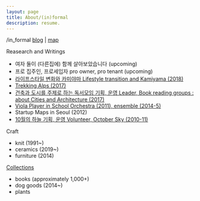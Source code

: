 ```yaml
---
layout: page
title: About/(in)formal
description: resume.
---
```



/in_formal
[blog](https://placenesss.tumblr.com/) |  [map]()

Reasearch and Writings
* 여자 둘이 (다른집에) 함께 살아보았습니다 (upcoming)
* 프로 집주인, 프로세입자 pro owner, pro tenant (upcoming)
* [라이프스타일 변화와 카미야마 Lifestyle transition and Kamiyama (2018)]()
* [Trekking Alps (2017)](/trekking-alps)
* [건축과 도시를 주제로 하는 독서모임 기획, 운영  Leader, Book reading groups : about Cities and Architecture (2017)](http://www.dosi.or.kr/%ea%b1%b7%ea%b3%a0%ec%8b%b6%ec%9d%80%eb%8f%84%ec%8b%9c-2017-%ec%97%ac%eb%a6%84%ed%98%b8/)
* [Viola Player in School Orchestra (2011), ensemble (2014-5)]()
* Startup Maps in Seoul (2012)
* [10월의 하늘 기획, 운영 Volunteer, October Sky (2010-11)]()


Craft
* knit (1991~)
* ceramics (2019~)
* furniture (2014)


[Collections](/category-collections.md)
* books (approximately 1,000+)
* dog goods (2014~) 
* plants
